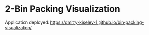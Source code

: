# 2-Bin Packing Visualization

Application deployed:
https://dmitry-kiselev-1.github.io/bin-packing-visualization/
